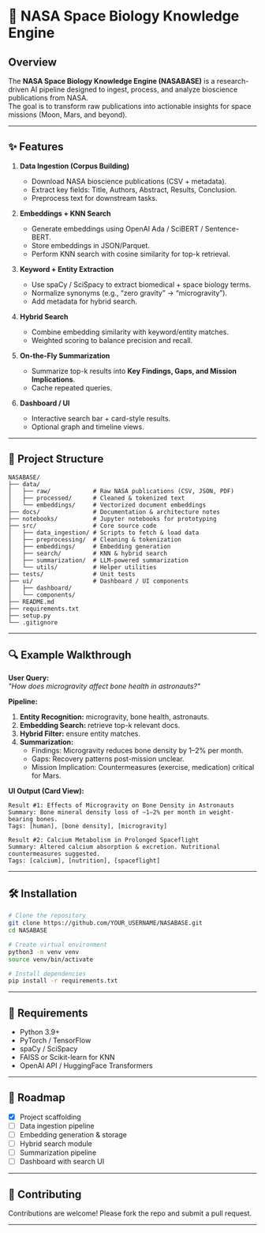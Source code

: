 # 🚀 NASA Space Biology Knowledge Engine

## Overview
The **NASA Space Biology Knowledge Engine (NASABASE)** is a research-driven AI pipeline designed to ingest, process, and analyze bioscience publications from NASA.  
The goal is to transform raw publications into actionable insights for space missions (Moon, Mars, and beyond).

---

## ✨ Features
1. **Data Ingestion (Corpus Building)**  
   - Download NASA bioscience publications (CSV + metadata).  
   - Extract key fields: Title, Authors, Abstract, Results, Conclusion.  
   - Preprocess text for downstream tasks.  

2. **Embeddings + KNN Search**  
   - Generate embeddings using OpenAI Ada / SciBERT / Sentence-BERT.  
   - Store embeddings in JSON/Parquet.  
   - Perform KNN search with cosine similarity for top-k retrieval.  

3. **Keyword + Entity Extraction**  
   - Use spaCy / SciSpacy to extract biomedical + space biology terms.  
   - Normalize synonyms (e.g., “zero gravity” → “microgravity”).  
   - Add metadata for hybrid search.  

4. **Hybrid Search**  
   - Combine embedding similarity with keyword/entity matches.  
   - Weighted scoring to balance precision and recall.  

5. **On-the-Fly Summarization**  
   - Summarize top-k results into **Key Findings, Gaps, and Mission Implications**.  
   - Cache repeated queries.  

6. **Dashboard / UI**  
   - Interactive search bar + card-style results.  
   - Optional graph and timeline views.  

---

## 📂 Project Structure
```
NASABASE/
├── data/
│   ├── raw/            # Raw NASA publications (CSV, JSON, PDF)
│   ├── processed/      # Cleaned & tokenized text
│   └── embeddings/     # Vectorized document embeddings
├── docs/               # Documentation & architecture notes
├── notebooks/          # Jupyter notebooks for prototyping
├── src/                # Core source code
│   ├── data_ingestion/ # Scripts to fetch & load data
│   ├── preprocessing/  # Cleaning & tokenization
│   ├── embeddings/     # Embedding generation
│   ├── search/         # KNN & hybrid search
│   ├── summarization/  # LLM-powered summarization
│   └── utils/          # Helper utilities
├── tests/              # Unit tests
├── ui/                 # Dashboard / UI components
│   ├── dashboard/
│   └── components/
├── README.md
├── requirements.txt
├── setup.py
└── .gitignore
```

---

## 🔍 Example Walkthrough
**User Query:**  
*"How does microgravity affect bone health in astronauts?"*  

**Pipeline:**  
1. **Entity Recognition:** microgravity, bone health, astronauts.  
2. **Embedding Search:** retrieve top-k relevant docs.  
3. **Hybrid Filter:** ensure entity matches.  
4. **Summarization:**  
   - Findings: Microgravity reduces bone density by 1–2% per month.  
   - Gaps: Recovery patterns post-mission unclear.  
   - Mission Implication: Countermeasures (exercise, medication) critical for Mars.  

**UI Output (Card View):**
```
Result #1: Effects of Microgravity on Bone Density in Astronauts
Summary: Bone mineral density loss of ~1–2% per month in weight-bearing bones.  
Tags: [human], [bone density], [microgravity]

Result #2: Calcium Metabolism in Prolonged Spaceflight
Summary: Altered calcium absorption & excretion. Nutritional countermeasures suggested.  
Tags: [calcium], [nutrition], [spaceflight]
```

---

## 🛠️ Installation
```bash
# Clone the repository
git clone https://github.com/YOUR_USERNAME/NASABASE.git
cd NASABASE

# Create virtual environment
python3 -m venv venv
source venv/bin/activate

# Install dependencies
pip install -r requirements.txt
```

---

## 📌 Requirements
- Python 3.9+  
- PyTorch / TensorFlow  
- spaCy / SciSpacy  
- FAISS or Scikit-learn for KNN  
- OpenAI API / HuggingFace Transformers  

---

## 🚧 Roadmap
- [x] Project scaffolding  
- [ ] Data ingestion pipeline  
- [ ] Embedding generation & storage  
- [ ] Hybrid search module  
- [ ] Summarization pipeline  
- [ ] Dashboard with search UI  

---

## 🤝 Contributing
Contributions are welcome! Please fork the repo and submit a pull request.

---


